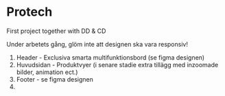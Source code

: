 # Protech
First project together with DD & CD 


Under arbetets gång, glöm inte att designen ska vara responsiv!

1. Header - Exclusiva smarta multifunktionsbord (se figma designen)
2. Huvudsidan - Produktvyer (i senare stadie extra tillägg med inzoomade bilder, animation ect.)
3. Footer - se figma designen
4. 
